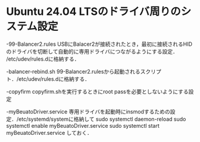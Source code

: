 # Ubuntu 24.04 LTSのドライバ周りのシステム設定

-99-Balancer2.rules
USBにBalacer2が接続されたとき，最初に接続されるHIDのドライバを切断して自動的に専用ドライバにつながるようにする設定．
/etc/udev/rules.dに格納する．

-balancer-rebind.sh
99-Balancer2.rulesから起動されるスクリプト．/etc/udev/rules.dに格納する．

-copyfirm
copyfirm.shを実行するときにroot passを必要としないようにする設定

-myBeuatoDriver.service
専用ドライバを起動時にinsmodするための設定．/etc/systemd/systemに格納して
sudo systemctl daemon-reload
sudo systemctl enable myBeuatoDriver.service
sudo systemctl start myBeuatoDriver.service
しておく．


